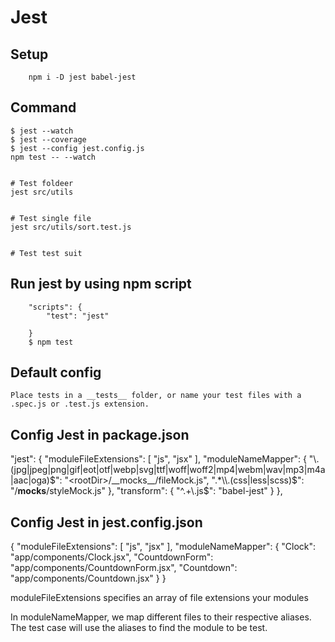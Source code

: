 # Jest

## Setup
``` 
    npm i -D jest babel-jest
```

## Command
```
$ jest --watch
$ jest --coverage
$ jest --config jest.config.js
npm test -- --watch


# Test foldeer
jest src/utils


# Test single file
jest src/utils/sort.test.js


# Test test suit

```

## Run jest by using npm script
```
    "scripts": {
        "test": "jest"

    }
    $ npm test
```
    
## Default config
    Place tests in a __tests__ folder, or name your test files with a .spec.js or .test.js extension. 

## Config Jest in package.json
  "jest": {
    "moduleFileExtensions": [
      "js",
      "jsx"
    ],
    "moduleNameMapper": {
      "\\.(jpg|jpeg|png|gif|eot|otf|webp|svg|ttf|woff|woff2|mp4|webm|wav|mp3|m4a|aac|oga)$": "<rootDir>/__mocks__/fileMock.js",
      ".*\\.(css|less|scss)$": "<rootDir>/__mocks__/styleMock.js"
    },
    "transform": {
      "^.+\\.js$": "babel-jest"
    }
  },


## Config Jest in jest.config.json 
{
    "moduleFileExtensions": [
        "js",
        "jsx"
    ],
    "moduleNameMapper": {
        "Clock": "app/components/Clock.jsx",
        "CountdownForm": "app/components/CountdownForm.jsx",
        "Countdown": "app/components/Countdown.jsx"
    }
}


moduleFileExtensions specifies an array of file extensions your modules 

In moduleNameMapper, we map different files to their respective aliases. 
The test case will use the aliases to find the module to be test.

